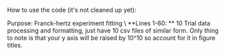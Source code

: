 How to use the code (it's not cleaned up yet):

Purpose: Franck-hertz experiment fitting \\
**Lines 1-60: **
10 Trial data processing and formatting, just have 10 csv files of similar form. Only thing to note is that your y axis will be raised by 10^10 so account for it in figure titles.
